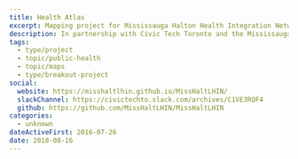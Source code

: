 ```yaml
---
title: Health Atlas
excerpt: Mapping project for Mississauga Halton Health Integration Network
description: In partnership with Civic Tech Toronto and the Mississauga Halton Health Integration Network (LHIN), we have produced a map to investigate supply and demand of health care resources.
tags:
  - type/project
  - topic/public-health
  - topic/maps
  - type/breakout-project
social:
  website: https://misshaltlhin.github.io/MissHaltLHIN/
  slackChannel: https://civictechto.slack.com/archives/C1VE3RQF4
  github: https://github.com/MissHaltLHIN/MissHaltLHIN
categories:
  - unknown
dateActiveFirst: 2016-07-26
date: 2018-08-16
---
```

